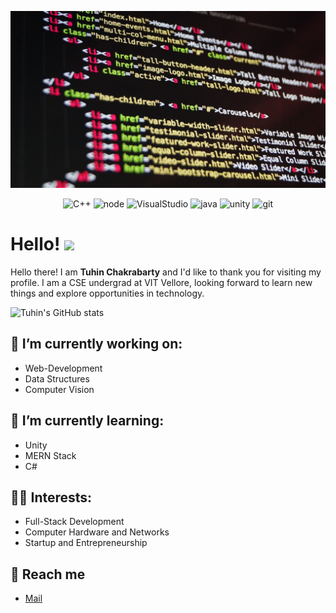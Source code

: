 [![Header](https://github.com/Tuhin-SnapD/Tuhin-SnapD/blob/main/header.jpg? "Header")](https://github.com/Tuhin-SnapD/Tuhin-SnapD/blob/main/header_picture.jpg)

<p align='center'>  
  <img alt="C++" height="30px" src="https://api.iconify.design/logos:c-plusplus.svg" />
  <img alt="node" height="30px" src="https://api.iconify.design/logos:nodejs.svg" />
  <img alt="VisualStudio" height="30px" src="https://api.iconify.design/logos:visual-studio-code.svg" />
  <img alt="java" height="30px" src="https://api.iconify.design/logos:javascript.svg" />
  <img alt="unity" height="30px" src="https://api.iconify.design/logos:unity.svg" />
  <img alt="git" height="30px" src="https://api.iconify.design/logos:git.svg" />

 
</p>

# Hello! <img src="https://raw.githubusercontent.com/MartinHeinz/MartinHeinz/master/wave.gif" width="30px">


Hello there! I am **Tuhin Chakrabarty** and I'd like to thank you for visiting my profile. I am a CSE undergrad at VIT Vellore, looking forward to learn new things and explore opportunities in technology.


![Tuhin's GitHub stats](https://github-readme-stats.vercel.app/api?username=Tuhin-SnapD)

## 🔭 I’m currently working on: 
- Web-Development
- Data Structures
- Computer Vision


## 🌱 I’m currently learning: 
- Unity
- MERN Stack
- C#

## 👨‍💻 Interests:
- Full-Stack Development
- Computer Hardware and Networks
- Startup and Entrepreneurship

## :speech_balloon:	 Reach me
- [Mail](mailto:tuhinchakrabarty14@gmail.com?subject=[GitHub]%20Source%20Han%20Sans)


